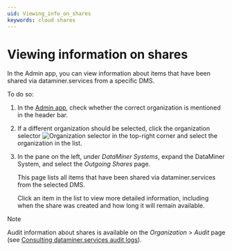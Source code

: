 ```yaml
---
uid: Viewing_info_on_shares
keywords: cloud shares
---
```


# Viewing information on shares

In the Admin app, you can view information about items that have been shared via dataminer.services from a specific DMS.

To do so:

1. In the [Admin app](xref:Accessing_the_Admin_app), check whether the correct organization is mentioned in the header bar.

1. If a different organization should be selected, click the organization selector ![Organization selector](~/user-guide/images/Cloud_Admin_Selector_icon.png) in the top-right corner and select the organization in the list.

1. In the pane on the left, under *DataMiner Systems*, expand the DataMiner System, and select the *Outgoing Shares* page.

   This page lists all items that have been shared via dataminer.services from the selected DMS.

   Click an item in the list to view more detailed information, including when the share was created and how long it will remain available.

> [!NOTE]
> Audit information about shares is available on the *Organization* > *Audit* page (see [Consulting dataminer.services audit logs](xref:Auditing)).

